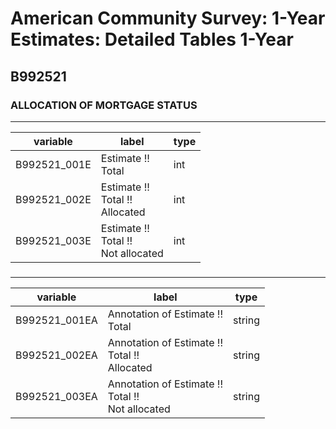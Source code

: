 # American Community Survey: 1-Year Estimates: Detailed Tables 1-Year

## B992521

### ALLOCATION OF MORTGAGE STATUS

___

| variable | label | type |
| ----- | ----- | ----- |
| B992521_001E | Estimate !!<br>Total | int |
| B992521_002E | Estimate !!<br>Total !!<br>Allocated | int |
| B992521_003E | Estimate !!<br>Total !!<br>Not allocated | int |
### 

___

| variable | label | type |
| ----- | ----- | ----- |
| B992521_001EA | Annotation of Estimate !!<br>Total | string |
| B992521_002EA | Annotation of Estimate !!<br>Total !!<br>Allocated | string |
| B992521_003EA | Annotation of Estimate !!<br>Total !!<br>Not allocated | string |

